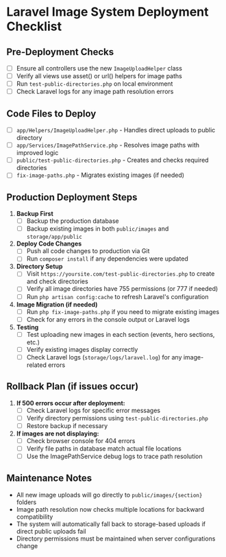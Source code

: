 # Laravel Image System Deployment Checklist

## Pre-Deployment Checks

- [ ] Ensure all controllers use the new `ImageUploadHelper` class
- [ ] Verify all views use asset() or url() helpers for image paths
- [ ] Run `test-public-directories.php` on local environment
- [ ] Check Laravel logs for any image path resolution errors

## Code Files to Deploy

- [ ] `app/Helpers/ImageUploadHelper.php` - Handles direct uploads to public directory
- [ ] `app/Services/ImagePathService.php` - Resolves image paths with improved logic
- [ ] `public/test-public-directories.php` - Creates and checks required directories
- [ ] `fix-image-paths.php` - Migrates existing images (if needed)

## Production Deployment Steps

1. **Backup First**
   - [ ] Backup the production database
   - [ ] Backup existing images in both `public/images` and `storage/app/public`

2. **Deploy Code Changes**
   - [ ] Push all code changes to production via Git
   - [ ] Run `composer install` if any dependencies were updated

3. **Directory Setup**
   - [ ] Visit `https://yoursite.com/test-public-directories.php` to create and check directories
   - [ ] Verify all image directories have 755 permissions (or 777 if needed)
   - [ ] Run `php artisan config:cache` to refresh Laravel's configuration

4. **Image Migration (if needed)**
   - [ ] Run `php fix-image-paths.php` if you need to migrate existing images
   - [ ] Check for any errors in the console output or Laravel logs

5. **Testing**
   - [ ] Test uploading new images in each section (events, hero sections, etc.)
   - [ ] Verify existing images display correctly
   - [ ] Check Laravel logs (`storage/logs/laravel.log`) for any image-related errors

## Rollback Plan (if issues occur)

1. **If 500 errors occur after deployment:**
   - [ ] Check Laravel logs for specific error messages
   - [ ] Verify directory permissions using `test-public-directories.php`
   - [ ] Restore backup if necessary

2. **If images are not displaying:**
   - [ ] Check browser console for 404 errors
   - [ ] Verify file paths in database match actual file locations
   - [ ] Use the ImagePathService debug logs to trace path resolution

## Maintenance Notes

- All new image uploads will go directly to `public/images/{section}` folders
- Image path resolution now checks multiple locations for backward compatibility
- The system will automatically fall back to storage-based uploads if direct public uploads fail
- Directory permissions must be maintained when server configurations change
